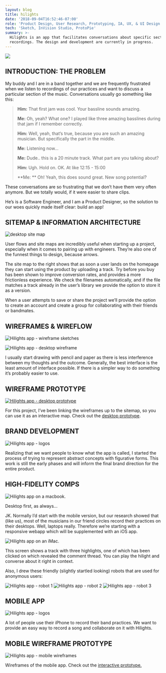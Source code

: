 ```yaml
---
layout: blog
title: hilights
date: '2018-09-04T16:52:46-07:00'
role: 'Product Design, User Research, Prototyping, IA, UX, & UI Design'
tech: 'Sketch, InVision Studio, ProtoPie'
summary: >-
  Hilights is an app that facilitates conversations about specific sections of
  recordings. The design and development are currently in progress.
---
```

<img src="https://res.cloudinary.com/joshuar/image/upload/w_auto,f_auto,c_scale/v1537056965/portfolio/hilights/hilights-iphone.jpg" />


## INTRODUCTION: THE PROBLEM

My buddy and I are in a band together and we are frequently frustrated when we listen  to recordings of our practices and want to discuss a particular section of the music. Conversations usually go something like this:

> **Him:** That first jam was cool. Your bassline sounds amazing.
>
> **Me:**  Oh, yeah? What one? I played like three amazing basslines during that jam if I remember correctly.
>
> **Him:** Well, yeah, that‘s true, because you are such an amazing musician. But specifically the part in the middle.
>
> **Me:** Listening now...
>
> **Me:** Dude.. this is a 20 minute track. What part are you talking about?
>
> **Him:** Ugh. Hold on. OK. At like 12:15 - 15:00
>
> **Me: ** Oh! Yeah, this does sound great. New song potential?

These conversations are so frustrating that we don’t have them very often anymore. But we totally would, if it were easier to share clips.

He’s is a Software Engineer, and I am a Product Designer, so the solution to our woes quickly made itself clear: build an app!

## SITEMAP & INFORMATION ARCHITECTURE

<img alt="desktop site map" src="/uploads/hilights-02-desktop-sitemap.jpg" class="bordered" />

User flows and site maps are incredibly useful when starting up a project, especially when it comes to pairing up with engineers. They’re also one of the funnest things to design, because arrows.

The site map to the right shows that as soon a user lands on the homepage they can start using the product by uploading a track. Try before you buy has been shown to improve conversion rates, and provides a more frictionless experience. We check the filenames automatically, and if the file matches a track already in the user’s library we provide the option to store it as a version.

When a user attempts to save or share the project we’ll provide the option to create an account and create a group for collaborating with their friends or bandmates.

## WIREFRAMES & WIREFLOW

<img alt="Hilights app - wireframe sketches" src="/uploads/hilights-wireframe-sketches.png" class="bordered" />

![Hilights app - desktop wireframe](/uploads/hilights-03-desktop-wireframe.png)

I usually start drawing with pencil and paper as there is less interference between my thoughts and the outcome. Generally, the best interface is the least amount of interface possible. If there is a simpler way to do something it’s probably easier to use.

## WIREFRAME PROTOTYPE

<a href="https://invis.io/VMGT0GPG6TJ" target="_blank">
  <img alt="Hilights app - desktop prototype" src="/uploads/hilights-prototype.jpg" class="bordered" />
</a>

For this project, I’ve been linking the wireframes up to the sitemap, so you can use it as an interactive map. Check out the [desktop prototype](https://invis.io/VMGT0GPG6TJ).

## BRAND DEVELOPMENT

<img alt="Hilights app - logos" src="/uploads/hilights-04-logos.png" class="bordered" />

Realizing that we want people to know what the app is called, I started the process of trying to represent abstract concepts with figurative forms. This work is still the early phases and will inform the final brand direction for the entire product.

## HIGH-FIDELITY COMPS

![Hilights app on a macbook.](/uploads/hilights-macbook.jpg)

Desktop first, as always...

JK. Normally I’d start with the mobile version, but our research showed that (like us), most of the musicians in our friend circles record their practices on their desktops. Well, laptops really. Therefore we’re starting with a responsive webapp which will be supplemented with an iOS app.

![Hilights app on an iMac.](/uploads/hilights-imac.png)

This screen shows a track with three highlights, one of which has been clicked on which revealed the comment thread. You can play the hilight and converse about it right in context. 

Also, I drew these friendly (slightly startled looking) robots that are used for anonymous users:

<img alt="Hilights app - robot 1" src="/uploads/robot-1.png" class="centered" />

<img alt="Hilights app - robot 2" src="/uploads/robot-2.png" class="centered" />

<img alt="Hilights app - robot 3" src="/uploads/robot-3.png" class="centered" />

## MOBILE APP

<img alt="Hilights app - logos" src="/uploads/hilights-sitemap-mobile.jpg" class="bordered" />

A lot of people use their iPhone to record their band practices. We want to provide an easy way to record a song and collaborate on it with Hilights.

## MOBILE WIREFRAME PROTOTYPE

<img alt="Hilights app - mobile wireframes" src="/uploads/hilights-mobile-wireframes.png" class="bordered" />

Wireframes of the mobile app. 
Check out the [interactive prototype.](https://invis.io/A7HGN9D8DU5)
